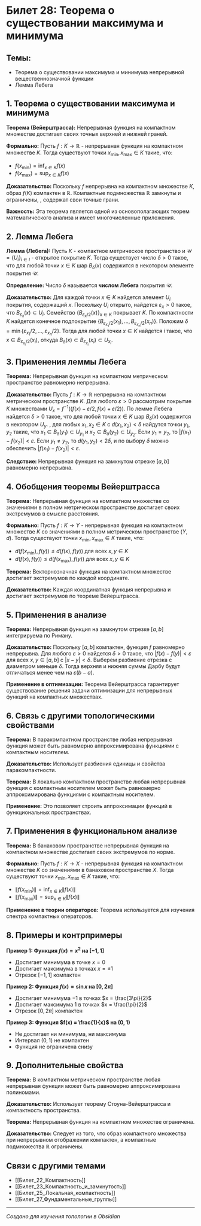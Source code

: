 # Билет 28: Теорема о существовании максимума и минимума

## Темы:
- Теорема о существовании максимума и минимума непрерывной вещественнозначной функции
- Лемма Лебега

## 1. Теорема о существовании максимума и минимума

**Теорема (Вейерштрасса):** Непрерывная функция на компактном множестве достигает своих точных верхней и нижней граней.

**Формально:** Пусть $f: K \to \mathbb{R}$ - непрерывная функция на компактном множестве $K$. Тогда существуют точки $x_{\min}, x_{\max} \in K$ такие, что:
- $f(x_{\min}) = \inf_{x \in K} f(x)$
- $f(x_{\max}) = \sup_{x \in K} f(x)$

**Доказательство:** Поскольку $f$ непрерывна на компактном множестве $K$, образ $f(K)$ компактен в $\mathbb{R}$. Компактные подмножества $\mathbb{R}$ замкнуты и ограничены, , содержат свои точные грани.

**Важность:** Эта теорема является одной из основополагающих теорем математического анализа и имеет многочисленные приложения.

## 2. Лемма Лебега

**Лемма (Лебега):** Пусть $K$ - компактное метрическое пространство и $\mathcal{U} = \{U_i\}_{i \in I}$ - открытое покрытие $K$. Тогда существует число $\delta > 0$ такое, что для любой точки $x \in K$ шар $B_{\delta}(x)$ содержится в некотором элементе покрытия $\mathcal{U}$.

**Определение:** Число $\delta$ называется **числом Лебега** покрытия $\mathcal{U}$.

**Доказательство:** Для каждой точки $x \in K$ найдется элемент $U_i$ покрытия, содержащий $x$. Поскольку $U_i$ открыто, найдется $\varepsilon_x > 0$ такое, что $B_{\varepsilon_x}(x) \subset U_i$. Семейство $\{B_{\varepsilon_x/2}(x)\}_{x \in K}$ покрывает $K$. По компактности $K$ найдется конечное подпокрытие $\{B_{\varepsilon_{x_1}/2}(x_1), \ldots, B_{\varepsilon_{x_n}/2}(x_n)\}$. Положим $\delta = \min\{\varepsilon_{x_1}/2, \ldots, \varepsilon_{x_n}/2\}$. Тогда для любой точки $x \in K$ найдется $i$ такое, что $x \in B_{\varepsilon_{x_i}/2}(x_i)$, откуда $B_{\delta}(x) \subset B_{\varepsilon_{x_i}}(x_i) \subset U_{x_i}$.

## 3. Применения леммы Лебега

**Теорема:** Непрерывная функция на компактном метрическом пространстве равномерно непрерывна.

**Доказательство:** Пусть $f: K \to \mathbb{R}$ непрерывна на компактном метрическом пространстве $K$. Для любого $\varepsilon > 0$ рассмотрим покрытие $K$ множествами $U_x = f^{-1}((f(x) - \varepsilon/2, f(x) + \varepsilon/2))$. По лемме Лебега найдется $\delta > 0$ такое, что для любой точки $x \in K$ шар $B_{\delta}(x)$ содержится в некотором $U_y$. , для любых $x_1, x_2 \in K$ с $d(x_1, x_2) < \delta$ найдутся точки $y_1, y_2$ такие, что $x_1 \in B_{\delta}(y_1) \subset U_{y_1}$ и $x_2 \in B_{\delta}(y_2) \subset U_{y_2}$. Если $y_1 = y_2$, то $|f(x_1) - f(x_2)| < \varepsilon$. Если $y_1 \neq y_2$, то $d(y_1, y_2) < 2\delta$, и по выбору $\delta$ можно обеспечить $|f(x_1) - f(x_2)| < \varepsilon$.

**Следствие:** Непрерывная функция на замкнутом отрезке $[a,b]$ равномерно непрерывна.

## 4. Обобщения теоремы Вейерштрасса

**Теорема:** Непрерывная функция на компактном множестве со значениями в полном метрическом пространстве достигает своих экстремумов в смысле расстояния.

**Формально:** Пусть $f: K \to Y$ - непрерывная функция на компактном множестве $K$ со значениями в полном метрическом пространстве $(Y, d)$. Тогда существуют точки $x_{\min}, x_{\max} \in K$ такие, что:
- $d(f(x_{\min}), f(y)) \leq d(f(x), f(y))$ для всех $x, y \in K$
- $d(f(x), f(y)) \leq d(f(x_{\max}), f(y))$ для всех $x, y \in K$

**Теорема:** Векторнозначная функция на компактном множестве достигает экстремумов по каждой координате.

**Доказательство:** Каждая координатная функция непрерывна и достигает экстремумов по теореме Вейерштрасса.

## 5. Применения в анализе

**Теорема:** Непрерывная функция на замкнутом отрезке $[a,b]$ интегрируема по Риману.

**Доказательство:** Поскольку $[a,b]$ компактен, функция $f$ равномерно непрерывна. Для любого $\varepsilon > 0$ найдется $\delta > 0$ такое, что $|f(x) - f(y)| < \varepsilon$ для всех $x, y \in [a,b]$ с $|x - y| < \delta$. Выберем разбиение отрезка с диаметром меньше $\delta$. Тогда верхняя и нижняя суммы Дарбу будут отличаться менее чем на $\varepsilon(b-a)$.

**Применение в оптимизации:** Теорема Вейерштрасса гарантирует существование решения задачи оптимизации для непрерывных функций на компактных множествах.

## 6. Связь с другими топологическими свойствами

**Теорема:** В паракомпактном пространстве любая непрерывная функция может быть равномерно аппроксимирована функциями с компактным носителем.

**Доказательство:** Использует разбиения единицы и свойства паракомпактности.

**Теорема:** В локально компактном пространстве любая непрерывная функция с компактным носителем может быть равномерно аппроксимирована функциями с компактным носителем.

**Применение:** Это позволяет строить аппроксимации функций в функциональных пространствах.

## 7. Применения в функциональном анализе

**Теорема:** В банаховом пространстве непрерывная функция на компактном множестве достигает своих экстремумов по норме.

**Формально:** Пусть $f: K \to X$ - непрерывная функция на компактном множестве $K$ со значениями в банаховом пространстве $X$. Тогда существуют точки $x_{\min}, x_{\max} \in K$ такие, что:
- $\|f(x_{\min})\| = \inf_{x \in K} \|f(x)\|$
- $\|f(x_{\max})\| = \sup_{x \in K} \|f(x)\|$

**Применение в теории операторов:** Теорема используется для изучения спектра компактных операторов.

## 8. Примеры и контрпримеры

**Пример 1: Функция $f(x) = x^2$ на $[-1,1]$**
- Достигает минимума в точке $x = 0$
- Достигает максимума в точках $x = \pm 1$
- Отрезок $[-1,1]$ компактен

**Пример 2: Функция $f(x) = \sin x$ на $[0, 2\pi]$**
- Достигает минимума $-1$ в точках $x = \frac{3\pi}{2}$
- Достигает максимума $1$ в точках $x = \frac{\pi}{2}$
- Отрезок $[0, 2\pi]$ компактен

**Пример 3: Функция $f(x) = \frac{1}{x}$ на $(0,1)$**
- Не достигает ни минимума, ни максимума
- Интервал $(0,1)$ не компактен
- Функция не ограничена снизу

## 9. Дополнительные свойства

**Теорема:** В компактном метрическом пространстве любая непрерывная функция может быть равномерно аппроксимирована полиномами.

**Доказательство:** Использует теорему Стоуна-Вейерштрасса и компактность пространства.

**Теорема:** Непрерывная функция на компактном множестве ограничена.

**Доказательство:** Следует из того, что образ компактного множества при непрерывном отображении компактен, а компактные подмножества $\mathbb{R}$ ограничены.

## Связи с другими темами

- [[Билет_22_Компактность]]
- [[Билет_23_Компактность_и_замкнутость]]
- [[Билет_25_Локальная_компактность]]
- [[Билет_27_Фундаментальные_группы]]

---

*Создано для изучения топологии в Obsidian*
